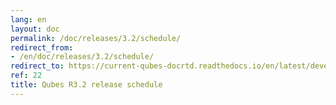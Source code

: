 ```yaml
---
lang: en
layout: doc
permalink: /doc/releases/3.2/schedule/
redirect_from:
- /en/doc/releases/3.2/schedule/
redirect_to: https://current-qubes-docrtd.readthedocs.io/en/latest/developer/releases/3_2/schedule.html
ref: 22
title: Qubes R3.2 release schedule
---
```


